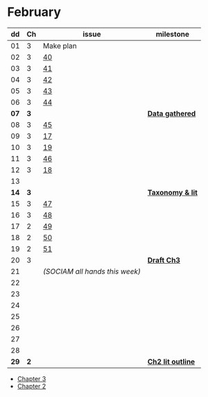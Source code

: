 # February

| dd | Ch | issue             | milestone                                                                                     |
|----|----|-------------------|-----------------------------------------------------------------------------------------------|
| 01 | 3  | Make plan                                                                                                         |
| 02 | 3  | [40](https://github.com/rhiaro/thesis/issues/40)     |                                                              |
| 03 | 3  | [41](https://github.com/rhiaro/thesis/issues/41)     |                                                              |
| 04 | 3  | [42](https://github.com/rhiaro/thesis/issues/42)    |                                                               |
| 05 | 3  | [43](https://github.com/rhiaro/thesis/issues/43)       |                                                            |
| 06 | 3  | [44](https://github.com/rhiaro/thesis/issues/44)          |                                                         |
| **07** |**3**   | | **[Data gathered](https://github.com/rhiaro/thesis/milestones/Data%20for%20Ch3%20study%20gathered)**              |
| 08 | 3  | [45](https://github.com/rhiaro/thesis/issues/45)             |                                                      |
| 09 | 3  | [17](https://github.com/rhiaro/thesis/issues/17)                |                                                   |
| 10 | 3  | [19](https://github.com/rhiaro/thesis/issues/19)                   |                                                |
| 11 | 3  | [46](https://github.com/rhiaro/thesis/issues/46)                      |                                             |
| 12 | 3  | [18](https://github.com/rhiaro/thesis/issues/18)                         |                                          |
| 13 |    | |                                                                                                                  |
| **14** | **3**  | | **[Taxonomy & lit](https://github.com/rhiaro/thesis/milestones/Draft%20taxonomy%20and%20literature%20for%20Ch3)** |
| 15 | 3  | [47](https://github.com/rhiaro/thesis/issues/47)          |                                                        |
| 16 | 3  | [48](https://github.com/rhiaro/thesis/issues/48)           |                                                       |
| 17 | 2  | [49](https://github.com/rhiaro/thesis/issues/49)            |                                                      |
| 18 | 2  | [50](https://github.com/rhiaro/thesis/issues/50)             |                                                     |
| 19 | 2  | [51](https://github.com/rhiaro/thesis/issues/51)              |                                                    |
| 20 | 3  | |  **[Draft Ch3](https://github.com/rhiaro/thesis/milestones/(3)%20Social%20Semantics)**                                                                                                                |
| 21 |    | *(SOCIAM all hands this week)*                                 |                                                             |
| 22 |    | |                                                                                                                 |
| 23 |    | |                                                                                                                 |
| 24 |    | |                                                                                                                 |
| 25 |    | |                                                                                                                 |
| 26 |    | |                                                                                                                 |
| 27 |    | |                                                                                                                 |
| 28 |    | |                                                                                                                 |
| **29** | **2**  | | **[Ch2 lit outline](https://github.com/rhiaro/thesis/milestones/Ch2%20literature%20outline)**                     |

* [Chapter 3](http://rhiaro.github.io/thesis/chapter3)
* [Chapter 2](http://rhiaro.github.io/thesis/chapter2)
